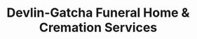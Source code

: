 ---
title: "Devlin-Gatcha Funeral Home & Cremation Services"
url: /phoenixville/devlin-gatcha-funeral-home-and-cremation-services/
shop: funeral directors
---